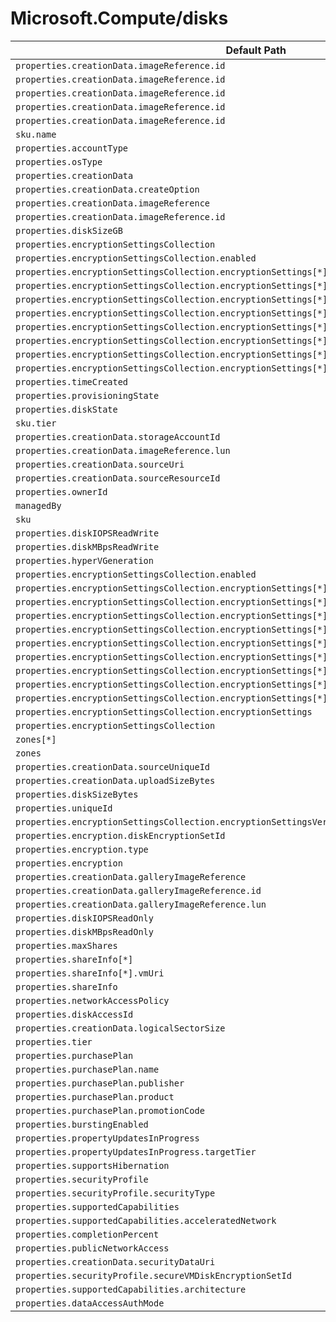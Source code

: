 # Microsoft.Compute/disks

| Default Path | Alias |
|---|---|
| `properties.creationData.imageReference.id` | `Microsoft.Compute/imagePublisher` |
| `properties.creationData.imageReference.id` | `Microsoft.Compute/imageOffer` |
| `properties.creationData.imageReference.id` | `Microsoft.Compute/imageSku` |
| `properties.creationData.imageReference.id` | `Microsoft.Compute/imageVersion` |
| `properties.creationData.imageReference.id` | `Microsoft.Compute/imageId` |
| `sku.name` | `Microsoft.Compute/disks/sku.name` |
| `properties.accountType` | `Microsoft.Compute/disks/accountType` |
| `properties.osType` | `Microsoft.Compute/disks/osType` |
| `properties.creationData` | `Microsoft.Compute/disks/creationData` |
| `properties.creationData.createOption` | `Microsoft.Compute/disks/creationData.createOption` |
| `properties.creationData.imageReference` | `Microsoft.Compute/disks/creationData.imageReference` |
| `properties.creationData.imageReference.id` | `Microsoft.Compute/disks/creationData.imageReference.id` |
| `properties.diskSizeGB` | `Microsoft.Compute/disks/diskSizeGB` |
| `properties.encryptionSettingsCollection` | `Microsoft.Compute/disks/encryptionSettings` |
| `properties.encryptionSettingsCollection.enabled` | `Microsoft.Compute/disks/encryptionSettings.enabled` |
| `properties.encryptionSettingsCollection.encryptionSettings[*].diskEncryptionKey` | `Microsoft.Compute/disks/encryptionSettings.diskEncryptionKey` |
| `properties.encryptionSettingsCollection.encryptionSettings[*].diskEncryptionKey.sourceVault` | `Microsoft.Compute/disks/encryptionSettings.diskEncryptionKey.sourceVault` |
| `properties.encryptionSettingsCollection.encryptionSettings[*].diskEncryptionKey.sourceVault.id` | `Microsoft.Compute/disks/encryptionSettings.diskEncryptionKey.sourceVault.id` |
| `properties.encryptionSettingsCollection.encryptionSettings[*].diskEncryptionKey.secretUrl` | `Microsoft.Compute/disks/encryptionSettings.diskEncryptionKey.secretUrl` |
| `properties.encryptionSettingsCollection.encryptionSettings[*].keyEncryptionKey` | `Microsoft.Compute/disks/encryptionSettings.keyEncryptionKey` |
| `properties.encryptionSettingsCollection.encryptionSettings[*].keyEncryptionKey.sourceVault` | `Microsoft.Compute/disks/encryptionSettings.keyEncryptionKey.sourceVault` |
| `properties.encryptionSettingsCollection.encryptionSettings[*].keyEncryptionKey.sourceVault.id` | `Microsoft.Compute/disks/encryptionSettings.keyEncryptionKey.sourceVault.id` |
| `properties.encryptionSettingsCollection.encryptionSettings[*].keyEncryptionKey.keyUrl` | `Microsoft.Compute/disks/encryptionSettings.keyEncryptionKey.keyUrl` |
| `properties.timeCreated` | `Microsoft.Compute/disks/timeCreated` |
| `properties.provisioningState` | `Microsoft.Compute/disks/provisioningState` |
| `properties.diskState` | `Microsoft.Compute/disks/diskState` |
| `sku.tier` | `Microsoft.Compute/disks/sku.tier` |
| `properties.creationData.storageAccountId` | `Microsoft.Compute/disks/creationData.storageAccountId` |
| `properties.creationData.imageReference.lun` | `Microsoft.Compute/disks/creationData.imageReference.lun` |
| `properties.creationData.sourceUri` | `Microsoft.Compute/disks/creationData.sourceUri` |
| `properties.creationData.sourceResourceId` | `Microsoft.Compute/disks/creationData.sourceResourceId` |
| `properties.ownerId` | `Microsoft.Compute/disks/ownerId` |
| `managedBy` | `Microsoft.Compute/disks/managedBy` |
| `sku` | `Microsoft.Compute/disks/sku` |
| `properties.diskIOPSReadWrite` | `Microsoft.Compute/disks/diskIOPSReadWrite` |
| `properties.diskMBpsReadWrite` | `Microsoft.Compute/disks/diskMBpsReadWrite` |
| `properties.hyperVGeneration` | `Microsoft.Compute/disks/hyperVGeneration` |
| `properties.encryptionSettingsCollection.enabled` | `Microsoft.Compute/disks/encryptionSettingsCollection.enabled` |
| `properties.encryptionSettingsCollection.encryptionSettings[*].diskEncryptionKey.sourceVault.id` | `Microsoft.Compute/disks/encryptionSettingsCollection.encryptionSettings[*].diskEncryptionKey.sourceVault.id` |
| `properties.encryptionSettingsCollection.encryptionSettings[*].diskEncryptionKey.sourceVault` | `Microsoft.Compute/disks/encryptionSettingsCollection.encryptionSettings[*].diskEncryptionKey.sourceVault` |
| `properties.encryptionSettingsCollection.encryptionSettings[*].diskEncryptionKey.secretUrl` | `Microsoft.Compute/disks/encryptionSettingsCollection.encryptionSettings[*].diskEncryptionKey.secretUrl` |
| `properties.encryptionSettingsCollection.encryptionSettings[*].diskEncryptionKey` | `Microsoft.Compute/disks/encryptionSettingsCollection.encryptionSettings[*].diskEncryptionKey` |
| `properties.encryptionSettingsCollection.encryptionSettings[*].keyEncryptionKey.sourceVault.id` | `Microsoft.Compute/disks/encryptionSettingsCollection.encryptionSettings[*].keyEncryptionKey.sourceVault.id` |
| `properties.encryptionSettingsCollection.encryptionSettings[*].keyEncryptionKey.sourceVault` | `Microsoft.Compute/disks/encryptionSettingsCollection.encryptionSettings[*].keyEncryptionKey.sourceVault` |
| `properties.encryptionSettingsCollection.encryptionSettings[*].keyEncryptionKey.keyUrl` | `Microsoft.Compute/disks/encryptionSettingsCollection.encryptionSettings[*].keyEncryptionKey.keyUrl` |
| `properties.encryptionSettingsCollection.encryptionSettings[*].keyEncryptionKey` | `Microsoft.Compute/disks/encryptionSettingsCollection.encryptionSettings[*].keyEncryptionKey` |
| `properties.encryptionSettingsCollection.encryptionSettings[*]` | `Microsoft.Compute/disks/encryptionSettingsCollection.encryptionSettings[*]` |
| `properties.encryptionSettingsCollection.encryptionSettings` | `Microsoft.Compute/disks/encryptionSettingsCollection.encryptionSettings` |
| `properties.encryptionSettingsCollection` | `Microsoft.Compute/disks/encryptionSettingsCollection` |
| `zones[*]` | `Microsoft.Compute/disks/zones[*]` |
| `zones` | `Microsoft.Compute/disks/zones` |
| `properties.creationData.sourceUniqueId` | `Microsoft.Compute/disks/creationData.sourceUniqueId` |
| `properties.creationData.uploadSizeBytes` | `Microsoft.Compute/disks/creationData.uploadSizeBytes` |
| `properties.diskSizeBytes` | `Microsoft.Compute/disks/diskSizeBytes` |
| `properties.uniqueId` | `Microsoft.Compute/disks/uniqueId` |
| `properties.encryptionSettingsCollection.encryptionSettingsVersion` | `Microsoft.Compute/disks/encryptionSettingsCollection.encryptionSettingsVersion` |
| `properties.encryption.diskEncryptionSetId` | `Microsoft.Compute/disks/encryption.diskEncryptionSetId` |
| `properties.encryption.type` | `Microsoft.Compute/disks/encryption.type` |
| `properties.encryption` | `Microsoft.Compute/disks/encryption` |
| `properties.creationData.galleryImageReference` | `Microsoft.Compute/disks/creationData.galleryImageReference` |
| `properties.creationData.galleryImageReference.id` | `Microsoft.Compute/disks/creationData.galleryImageReference.id` |
| `properties.creationData.galleryImageReference.lun` | `Microsoft.Compute/disks/creationData.galleryImageReference.lun` |
| `properties.diskIOPSReadOnly` | `Microsoft.Compute/disks/diskIOPSReadOnly` |
| `properties.diskMBpsReadOnly` | `Microsoft.Compute/disks/diskMBpsReadOnly` |
| `properties.maxShares` | `Microsoft.Compute/disks/maxShares` |
| `properties.shareInfo[*]` | `Microsoft.Compute/disks/shareInfo[*]` |
| `properties.shareInfo[*].vmUri` | `Microsoft.Compute/disks/shareInfo[*].vmUri` |
| `properties.shareInfo` | `Microsoft.Compute/disks/shareInfo` |
| `properties.networkAccessPolicy` | `Microsoft.Compute/disks/networkAccessPolicy` |
| `properties.diskAccessId` | `Microsoft.Compute/disks/diskAccessId` |
| `properties.creationData.logicalSectorSize` | `Microsoft.Compute/disks/creationData.logicalSectorSize` |
| `properties.tier` | `Microsoft.Compute/disks/tier` |
| `properties.purchasePlan` | `Microsoft.Compute/disks/purchasePlan` |
| `properties.purchasePlan.name` | `Microsoft.Compute/disks/purchasePlan.name` |
| `properties.purchasePlan.publisher` | `Microsoft.Compute/disks/purchasePlan.publisher` |
| `properties.purchasePlan.product` | `Microsoft.Compute/disks/purchasePlan.product` |
| `properties.purchasePlan.promotionCode` | `Microsoft.Compute/disks/purchasePlan.promotionCode` |
| `properties.burstingEnabled` | `Microsoft.Compute/disks/burstingEnabled` |
| `properties.propertyUpdatesInProgress` | `Microsoft.Compute/disks/propertyUpdatesInProgress` |
| `properties.propertyUpdatesInProgress.targetTier` | `Microsoft.Compute/disks/propertyUpdatesInProgress.targetTier` |
| `properties.supportsHibernation` | `Microsoft.Compute/disks/supportsHibernation` |
| `properties.securityProfile` | `Microsoft.Compute/disks/securityProfile` |
| `properties.securityProfile.securityType` | `Microsoft.Compute/disks/securityProfile.securityType` |
| `properties.supportedCapabilities` | `Microsoft.Compute/disks/supportedCapabilities` |
| `properties.supportedCapabilities.acceleratedNetwork` | `Microsoft.Compute/disks/supportedCapabilities.acceleratedNetwork` |
| `properties.completionPercent` | `Microsoft.Compute/disks/completionPercent` |
| `properties.publicNetworkAccess` | `Microsoft.Compute/disks/publicNetworkAccess` |
| `properties.creationData.securityDataUri` | `Microsoft.Compute/disks/creationData.securityDataUri` |
| `properties.securityProfile.secureVMDiskEncryptionSetId` | `Microsoft.Compute/disks/securityProfile.secureVMDiskEncryptionSetId` |
| `properties.supportedCapabilities.architecture` | `Microsoft.Compute/disks/supportedCapabilities.architecture` |
| `properties.dataAccessAuthMode` | `Microsoft.Compute/disks/dataAccessAuthMode` |

